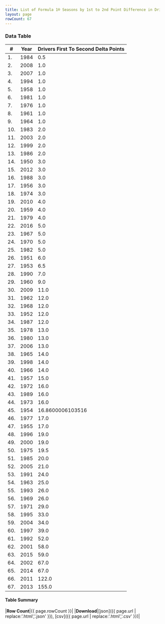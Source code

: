 ```yaml
---
title: List of Formula 1® Seasons by 1st to 2nd Point Difference in Driver's Championship
layout: page
rowCount: 67
---
```


<canvas id="chart" width="400" height="180"></canvas>
<script>
var data = {
    "datasets": [
        {
            "backgroundColor": [
                "#f3a935",
                "#f3a935",
                "#f3a935",
                "#f3a935",
                "#f3a935",
                "#f3a935",
                "#f3a935",
                "#f3a935",
                "#f3a935",
                "#f3a935",
                "#f3a935",
                "#f3a935",
                "#f3a935",
                "#f3a935",
                "#f3a935",
                "#f3a935",
                "#f3a935",
                "#f3a935",
                "#f3a935",
                "#f3a935",
                "#f3a935",
                "#f3a935",
                "#f3a935",
                "#f3a935",
                "#f3a935",
                "#f3a935",
                "#f3a935",
                "#f3a935",
                "#f3a935",
                "#f3a935",
                "#f3a935",
                "#f3a935",
                "#f3a935",
                "#f3a935",
                "#f3a935",
                "#f3a935",
                "#f3a935",
                "#f3a935",
                "#f3a935",
                "#f3a935",
                "#f3a935",
                "#f3a935",
                "#f3a935",
                "#f3a935",
                "#f3a935",
                "#f3a935",
                "#f3a935",
                "#f3a935",
                "#f3a935",
                "#f3a935",
                "#f3a935",
                "#f3a935",
                "#f3a935",
                "#f3a935",
                "#f3a935",
                "#f3a935",
                "#f3a935",
                "#f3a935",
                "#f3a935",
                "#f3a935",
                "#f3a935",
                "#f3a935",
                "#f3a935",
                "#f3a935",
                "#f3a935",
                "#f3a935",
                "#f3a935"
            ],
            "borderColor": [
                "#f68639",
                "#f68639",
                "#f68639",
                "#f68639",
                "#f68639",
                "#f68639",
                "#f68639",
                "#f68639",
                "#f68639",
                "#f68639",
                "#f68639",
                "#f68639",
                "#f68639",
                "#f68639",
                "#f68639",
                "#f68639",
                "#f68639",
                "#f68639",
                "#f68639",
                "#f68639",
                "#f68639",
                "#f68639",
                "#f68639",
                "#f68639",
                "#f68639",
                "#f68639",
                "#f68639",
                "#f68639",
                "#f68639",
                "#f68639",
                "#f68639",
                "#f68639",
                "#f68639",
                "#f68639",
                "#f68639",
                "#f68639",
                "#f68639",
                "#f68639",
                "#f68639",
                "#f68639",
                "#f68639",
                "#f68639",
                "#f68639",
                "#f68639",
                "#f68639",
                "#f68639",
                "#f68639",
                "#f68639",
                "#f68639",
                "#f68639",
                "#f68639",
                "#f68639",
                "#f68639",
                "#f68639",
                "#f68639",
                "#f68639",
                "#f68639",
                "#f68639",
                "#f68639",
                "#f68639",
                "#f68639",
                "#f68639",
                "#f68639",
                "#f68639",
                "#f68639",
                "#f68639",
                "#f68639"
            ],
            "borderWidth": 1,
            "data": [
                0.5,
                1.0,
                1.0,
                1.0,
                1.0,
                1.0,
                1.0,
                1.0,
                1.0,
                2.0,
                2.0,
                2.0,
                2.0,
                3.0,
                3.0,
                3.0,
                3.0,
                3.0,
                4.0,
                4.0,
                4.0,
                5.0,
                5.0,
                5.0,
                5.0,
                6.0,
                6.5,
                7.0,
                9.0,
                11.0,
                12.0,
                12.0,
                12.0,
                12.0,
                13.0,
                13.0,
                13.0,
                14.0,
                14.0,
                14.0,
                15.0,
                16.0,
                16.0,
                16.0,
                16.8600006103516,
                17.0,
                17.0,
                19.0,
                19.0,
                19.5,
                20.0,
                21.0,
                24.0,
                25.0,
                26.0,
                26.0,
                29.0,
                33.0,
                34.0,
                39.0,
                52.0,
                58.0,
                59.0,
                67.0,
                67.0,
                122.0,
                155.0
            ],
            "label": "Drivers First To Second Delta Points"
        }
    ],
    "labels": [
        "1984",
        "2008",
        "2007",
        "1994",
        "1958",
        "1981",
        "1976",
        "1961",
        "1964",
        "1983",
        "2003",
        "1999",
        "1986",
        "1950",
        "2012",
        "1988",
        "1956",
        "1974",
        "2010",
        "1959",
        "1979",
        "2016",
        "1967",
        "1970",
        "1982",
        "1951",
        "1953",
        "1990",
        "1960",
        "2009",
        "1962",
        "1968",
        "1952",
        "1987",
        "1978",
        "1980",
        "2006",
        "1965",
        "1998",
        "1966",
        "1957",
        "1972",
        "1989",
        "1973",
        "1954",
        "1977",
        "1955",
        "1996",
        "2000",
        "1975",
        "1985",
        "2005",
        "1991",
        "1963",
        "1993",
        "1969",
        "1971",
        "1995",
        "2004",
        "1997",
        "1992",
        "2001",
        "2015",
        "2002",
        "2014",
        "2011",
        "2013"
    ]
};
var options = {
  legend: {
    display: false
  },
  scales: {
    xAxes: [{
      ticks: {
        beginAtZero: true,
        maxRotation: 180,
        display: window.innerWidth > 800
      }
    }],
    yAxes: [{
      ticks: {
        beginAtZero: true
      }
    }]
  },
  onResize: function(chart, size) {
    chart.options.scales.xAxes[0].ticks.display = size.width > 800;
  }
};
var chart = new Chart("chart", {
    data: data,
    type: 'bar',
    options: options
});
</script>

<!-- div id="chart-navigation">
<button onclick="window.location = chart.toBase64Image();">Save as Image</button>
<button onclick="window.location = chart.toBase64Image();">Hello</button>
<button onclick="window.location = chart.toBase64Image();">Hello</button>
<select>
<option>one</option>
<option>two</option>
<option>three</option>
</select>
</div -->




### Data Table

| # | Year | Drivers First To Second Delta Points |
|--|--|--|
| 1. | 1984 | 0.5 |
| 2. | 2008 | 1.0 |
| 3. | 2007 | 1.0 |
| 4. | 1994 | 1.0 |
| 5. | 1958 | 1.0 |
| 6. | 1981 | 1.0 |
| 7. | 1976 | 1.0 |
| 8. | 1961 | 1.0 |
| 9. | 1964 | 1.0 |
| 10. | 1983 | 2.0 |
| 11. | 2003 | 2.0 |
| 12. | 1999 | 2.0 |
| 13. | 1986 | 2.0 |
| 14. | 1950 | 3.0 |
| 15. | 2012 | 3.0 |
| 16. | 1988 | 3.0 |
| 17. | 1956 | 3.0 |
| 18. | 1974 | 3.0 |
| 19. | 2010 | 4.0 |
| 20. | 1959 | 4.0 |
| 21. | 1979 | 4.0 |
| 22. | 2016 | 5.0 |
| 23. | 1967 | 5.0 |
| 24. | 1970 | 5.0 |
| 25. | 1982 | 5.0 |
| 26. | 1951 | 6.0 |
| 27. | 1953 | 6.5 |
| 28. | 1990 | 7.0 |
| 29. | 1960 | 9.0 |
| 30. | 2009 | 11.0 |
| 31. | 1962 | 12.0 |
| 32. | 1968 | 12.0 |
| 33. | 1952 | 12.0 |
| 34. | 1987 | 12.0 |
| 35. | 1978 | 13.0 |
| 36. | 1980 | 13.0 |
| 37. | 2006 | 13.0 |
| 38. | 1965 | 14.0 |
| 39. | 1998 | 14.0 |
| 40. | 1966 | 14.0 |
| 41. | 1957 | 15.0 |
| 42. | 1972 | 16.0 |
| 43. | 1989 | 16.0 |
| 44. | 1973 | 16.0 |
| 45. | 1954 | 16.8600006103516 |
| 46. | 1977 | 17.0 |
| 47. | 1955 | 17.0 |
| 48. | 1996 | 19.0 |
| 49. | 2000 | 19.0 |
| 50. | 1975 | 19.5 |
| 51. | 1985 | 20.0 |
| 52. | 2005 | 21.0 |
| 53. | 1991 | 24.0 |
| 54. | 1963 | 25.0 |
| 55. | 1993 | 26.0 |
| 56. | 1969 | 26.0 |
| 57. | 1971 | 29.0 |
| 58. | 1995 | 33.0 |
| 59. | 2004 | 34.0 |
| 60. | 1997 | 39.0 |
| 61. | 1992 | 52.0 |
| 62. | 2001 | 58.0 |
| 63. | 2015 | 59.0 |
| 64. | 2002 | 67.0 |
| 65. | 2014 | 67.0 |
| 66. | 2011 | 122.0 |
| 67. | 2013 | 155.0 |

#### Table Summary

|**Row Count**|{{ page.rowCount }}|
|**Download**|[json]({{ page.url | replace:'.html','.json' }}), [csv]({{ page.url | replace:'.html','.csv' }})|
